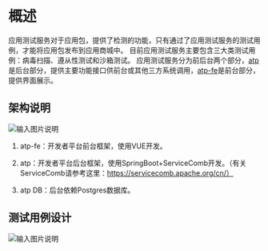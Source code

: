 概述
=================

应用测试服务对于应用包，提供了检测的功能，只有通过了应用测试服务的测试用例，才能将应用包发布到应用商城中。
目前应用测试服务主要包含三大类测试用例：病毒扫描、遵从性测试和沙箱测试。
应用测试服务分为前后台两个部分，[atp][1]是后台部分，提供主要功能接口供前台或其他三方系统调用，[atp-fe][2]是前台部分，提供界面展示。


## 架构说明
![输入图片说明](https://images.gitee.com/uploads/images/2020/1201/173831_7f25c651_7854857.png "architecture.PNG")

1. atp-fe：开发者平台前台框架，使用VUE开发。

2. atp：开发者平台后台框架，使用SpringBoot+ServiceComb开发。（有关ServiceComb请参考这里：https://servicecomb.apache.org/cn/）

3. atp DB：后台依赖Postgres数据库。

## 测试用例设计
![输入图片说明](https://images.gitee.com/uploads/images/2020/1201/182205_9fec23e4_7854857.png "测试用例设计.PNG")


[1]: https://gitee.com/edgegallery/atp "atp"
[2]: https://gitee.com/edgegallery/atp-fe "atp-fe"